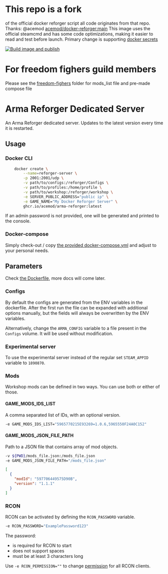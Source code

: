 # This repo is a fork
of the official docker reforger script all code originates from that repo. Thanks: @acemod [acemod/docker-reforger:main](https://github.com/acemod/docker-reforger)
This image uses the official steamcmd and has some code optimizations, making it easier to read and test before launch.
Primary change is supporting [docker secrets](https://docs.docker.com/engine/swarm/secrets/) 

[![Build image and publish](https://github.com/Nhimself/docker-reforger/actions/workflows/ghcr.yaml/badge.svg)](https://github.com/Nhimself/docker-reforger/actions/workflows/ghcr.yaml)

# For freedom fighers guild members
Please see the [freedom-fighers](https://github.com/Nhimself/docker-reforger/tree/main/freedom-fighters) folder for mods_list file and pre-made compose file

# Arma Reforger Dedicated Server

An Arma Reforger dedicated server. Updates to the latest version every time it is restarted.

## Usage

### Docker CLI

```sh
    docker create \
        --name=reforger-server \
        -p 2001:2001/udp \
        -v path/to/configs:/reforger/Configs \
        -v path/to/profiles:/home/profile \
        -v path/to/workshop:/reforger/workshop \
        -e SERVER_PUBLIC_ADDRESS="public ip" \
        -e GAME_NAME="My Docker Reforger Server" \
        ghcr.io/acemod/arma-reforger:latest
```

If an admin password is not provided, one will be generated and printed to the console.

### Docker-compose

Simply check-out / copy [the provided docker-compose.yml](docker-compose.yml) and adjust to your personal needs.

## Parameters

Check [the Dockerfile](Dockerfile#L32-L67), more docs will come later.

### Configs

By default the configs are generated from the ENV variables in the dockerfile. After the first run the file can be expanded with additional options manually, but the fields will always be overwritten by the ENV variables.

Alternatively, change the `ARMA_CONFIG` variable to a file present in the `Configs` volume. It will be used without modification.

### Experimental server

To use the experimental server instead of the regular set `STEAM_APPID` variable to `1890870`.

### Mods

Workshop mods can be defined in two ways. You can use both or either of those.

#### GAME_MODS_IDS_LIST

A comma separated list of IDs, with an optional version.

```sh
-e GAME_MODS_IDS_LIST="5965770215E93269=1.0.6,5965550F24A0C152"
```

#### GAME_MODS_JSON_FILE_PATH

Path to a JSON file that contains array of mod objects.

```sh
-v ${PWD}/mods_file.json:/mods_file.json
-e GAME_MODS_JSON_FILE_PATH="/mods_file.json" 
```

```json
[
  {
    "modId": "597706449575D90B",
    "version": "1.1.1"
  }
]
```
### RCON

RCON can be activated by defining the `RCON_PASSWORD` variable.

```sh
-e RCON_PASSWORD="ExamplePassword123"
```

The password:
* is required for RCON to start
* does not support spaces
* must be at least 3 characters long

Use `-e RCON_PERMISSION=""` to change [permission](https://community.bistudio.com/wiki/Arma_Reforger:Server_Config#permission) for all RCON clients.